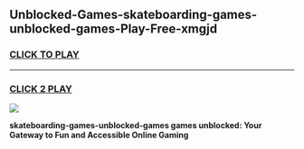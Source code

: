 
## Unblocked-Games-skateboarding-games-unblocked-games-Play-Free-xmgjd
<h3>
<a href="https://premium76.site?title=skateboarding-games-unblocked-games&ref=10A">CLICK TO PLAY</a></h3>
<hr>

<h3>
<a href="https://premium76.site?title=skateboarding-games-unblocked-games&ref=10A">CLICK 2 PLAY</a>
  
</h3>

<a href="https://premium76.site?title=skateboarding-games-unblocked-games&ref=10A"><img src="https://clearcache.store/games.png"></a>


**skateboarding-games-unblocked-games games unblocked: Your Gateway to Fun and Accessible Online Gaming**
